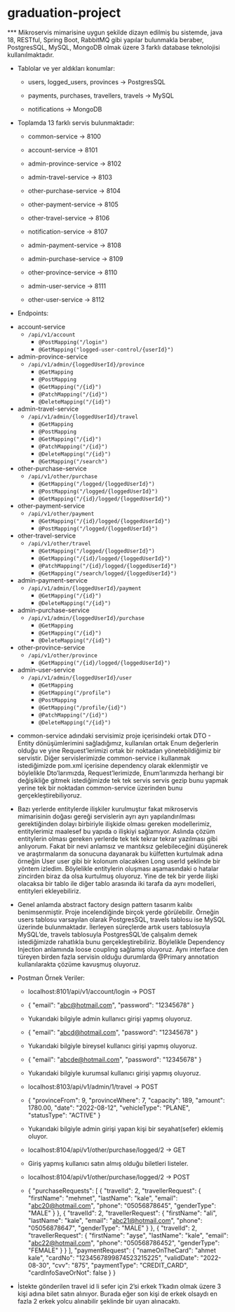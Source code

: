 # graduation-project

*** Mikroservis mimarisine uygun şekilde dizayn edilmiş bu sistemde, java 18, RESTful, Spring Boot, RabbitMQ gibi yapılar bulunmakla beraber, PostgresSQL, MySQL, MongoDB olmak üzere 3 farklı database teknolojisi kullanılmaktadır. 

* Tablolar ve yer aldıkları konumlar:

  * users, logged_users, provinces → PostgresSQL

  * payments, purchases, travellers, travels → MySQL

  * notifications → MongoDB
  
* Toplamda 13 farklı servis bulunmaktadır:
  
  * common-service → 8100
  
  * account-service → 8101

  * admin-province-service → 8102

  * admin-travel-service → 8103

  * other-purchase-service → 8104

  * other-payment-service → 8105

  * other-travel-service → 8106

  * notification-service → 8107

  * admin-payment-service → 8108

  * admin-purchase-service → 8109

  * other-province-service → 8110

  * admin-user-service → 8111

  * other-user-service → 8112

* Endpoints:

- account-service
    - `/api/v1/account`
        - `@PostMapping("/login")`
        - `@GetMapping("logged-user-control/{userId}")`
- admin-province-service
    - `/api/v1/admin/{loggedUserId}/province`
        - `@GetMapping`
        - `@PostMapping`
        - `@GetMapping("/{id}")`
        - `@PatchMapping("/{id}")`
        - `@DeleteMapping("/{id}")`
- admin-travel-service
    - `/api/v1/admin/{loggedUserId}/travel`
        - `@GetMapping`
        - `@PostMapping`
        - `@GetMapping("/{id}")`
        - `@PatchMapping("/{id}")`
        - `@DeleteMapping("/{id}")`
        - `@GetMapping("/search")`
- other-purchase-service
    - `/api/v1/other/purchase`
        - `@GetMapping("/logged/{loggedUserId}")`
        - `@PostMapping("/logged/{loggedUserId}")`
        - `@GetMapping("/{id}/logged/{loggedUserId}")`
- other-payment-service
    - `/api/v1/other/payment`
        - `@GetMapping("/{id}/logged/{loggedUserId}")`
        - `@PostMapping("/logged/{loggedUserId}")`
- other-travel-service
    - `/api/v1/other/travel`
        - `@GetMapping("/logged/{loggedUserId}")`
        - `@GetMapping("/{id}/logged/{loggedUserId}")`
        - `@PatchMapping("/{id}/logged/{loggedUserId}")`
        - `@GetMapping("/search/logged/{loggedUserId}")`
- admin-payment-service
    - `/api/v1/admin/{loggedUserId}/payment`
        - `@GetMapping("/{id}")`
        - `@DeleteMapping("/{id}")`
- admin-purchase-service
    - `/api/v1/admin/{loggedUserId}/purchase`
        - `@GetMapping`
        - `@GetMapping("/{id}")`
        - `@DeleteMapping("/{id}")`
- other-province-service
    - `/api/v1/other/province`
        - `@GetMapping("/{id}/logged/{loggedUserId}")`
- admin-user-service
    - `/api/v1/admin/{loggedUserId}/user`
        - `@GetMapping`
        - `@GetMapping("/profile")`
        - `@PostMapping`
        - `@GetMapping("/profile/{id}")`
        - `@PatchMapping("/{id}")`
        - `@DeleteMapping("/{id}")`

* common-service adındaki servisimiz proje içerisindeki ortak DTO - Entity dönüşümlerimini sağladığımız, kullanılan ortak Enum değerlerin olduğu ve yine Request’lerimizi ortak bir noktadan yönetebildiğimiz bir servistir. Diğer servislerimizde common-service i kullanmak istediğimizde pom.xml içerisine dependency olarak eklenmiştir ve böylelikle Dto’larımızda, Request’lerimizde, Enum’larımızda herhangi bir değişikliğe gitmek istediğimizde tek tek servis servis gezip bunu yapmak yerine tek bir noktadan common-service üzerinden bunu gerçekleştirebiliyoruz.

* Bazı yerlerde entitylerde ilişkiler kurulmuştur fakat mikroservis mimarisinin doğası gereği servislerin ayrı ayrı yapılandırılması gerektiğinden dolayı birbiriyle ilişkide olması gereken modellerimiz, entitylerimiz maalesef bu yapıda o ilişkiyi sağlamıyor. Aslında çözüm entitylerin olması gereken yerlerde tek tek tekrar tekrar yazılması gibi anlıyorum. Fakat bir nevi anlamsız ve mantıksız gelebileceğini düşünerek ve araştırmalarım da sonucuna dayanarak bu külfetten kurtulmak adına örneğin User user gibi bir kolonum olacakken Long userId şeklinde bir yöntem izledim. Böylelikle entitylerin oluşması aşamasındaki o hatalar zincirden biraz da olsa kurtulmuş oluyoruz. Yine de tek bir yerde ilişki olacaksa bir tablo ile diğer tablo arasında iki tarafa da aynı modelleri, entityleri ekleyebiliriz.

* Genel anlamda abstract factory design pattern tasarım kalıbı benimsenmiştir. Proje incelendiğinde birçok yerde görülebilir. Örneğin users tablosu varsayılan olarak PostgresSQL, travels tablosu ise MySQL üzerinde bulunmaktadır. İlerleyen süreçlerde artık users tablosuyla MySQL’de, travels tablosuyla PostgresSQL’de çalışalım demek istediğimizde rahatlıkla bunu gerçekleştirebiliriz. Böylelikle Dependency Injection anlamında loose coupling sağlamış oluyoruz. Aynı interface den türeyen birden fazla servisin olduğu durumlarda @Primary annotation kullanılarakta çözüme kavuşmuş oluyoruz.

* Postman Örnek Veriler:

  * localhost:8101/api/v1/account/login → POST
  * {
        "email": "abc@hotmail.com",
        "password": "12345678"
    }
    
  * Yukarıdaki bilgiyle admin kullanıcı girişi yapmış oluyoruz.

  * {
        "email": "abcd@hotmail.com",
        "password": "12345678"
    }
    
  * Yukarıdaki bilgiyle bireysel kullanıcı girişi yapmış oluyoruz.

  * {
        "email": "abcde@hotmail.com",
        "password": "12345678"
    }  
  * Yukarıdaki bilgiyle kurumsal kullanıcı girişi yapmış oluyoruz.

  * localhost:8103/api/v1/admin/1/travel → POST
  * {
         "provinceFrom": 9,
         "provinceWhere": 7,
         "capacity": 189,
         "amount": 1780.00,
         "date": "2022-08-12",
         "vehicleType": "PLANE",
         "statusType": "ACTIVE"
     }
   
   * Yukarıdaki bilgiyle admin girişi yapan kişi bir seyahat(sefer) eklemiş oluyor. 

   * localhost:8104/api/v1/other/purchase/logged/2 → GET

   * Giriş yapmış kullanıcı satın almış olduğu biletleri listeler.

   * localhost:8104/api/v1/other/purchase/logged/2 → POST 

   * {
          "purchaseRequests": [
              {
                  "travelId": 2,
                  "travellerRequest": {
                      "firstName": "mehmet",
                      "lastName": "kale",
                      "email": "abc20@hotmail.com",
                      "phone": "05056878645",
                      "genderType": "MALE"
                  }
              },
              {
                  "travelId": 2,
                  "travellerRequest": {
                      "firstName": "ali",
                      "lastName": "kale",
                      "email": "abc21@hotmail.com",
                      "phone": "05056878647",
                      "genderType": "MALE"
                  }
              },
              {
                  "travelId": 2,
                  "travellerRequest": {
                      "firstName": "ayşe",
                      "lastName": "kale",
                      "email": "abc22@hotmail.com",
                      "phone": "050568786452",
                      "genderType": "FEMALE"
                  }
              }
          ],
          "paymentRequest": {
              "nameOnTheCard": "ahmet kale",
              "cardNo": "1234567899874523215225",
              "validDate": "2022-08-30",
              "cvv": "875",
              "paymentType": "CREDIT_CARD",
              "cardInfoSaveOrNot": false
          }
      }
      
* İstekte gönderilen travel id li sefer için 2’si erkek 1’kadın olmak üzere 3 kişi adına bilet satın alınıyor. Burada eğer son kişi de erkek olsaydı en fazla 2 erkek yolcu alınabilir şeklinde bir uyarı alınacaktı. 
